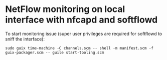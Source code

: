 # NetFlow monitoring on local interface with nfcapd and softflowd

To start monitoring issue (super user privileges are required for softflowd to sniff the interface):

`sudo guix time-machine -C channels.scm -- shell -m manifest.scm -f guix-packager.scm -- guile start-tooling.scm`
